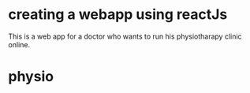 
# creating a webapp using reactJs

This is a web app for a doctor who wants to run his physiotharapy clinic online.

# physio
